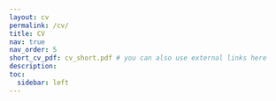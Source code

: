 ```yaml
---
layout: cv
permalink: /cv/
title: CV
nav: true
nav_order: 5
short_cv_pdf: cv_short.pdf # you can also use external links here
description:
toc:
  sidebar: left
---
```

